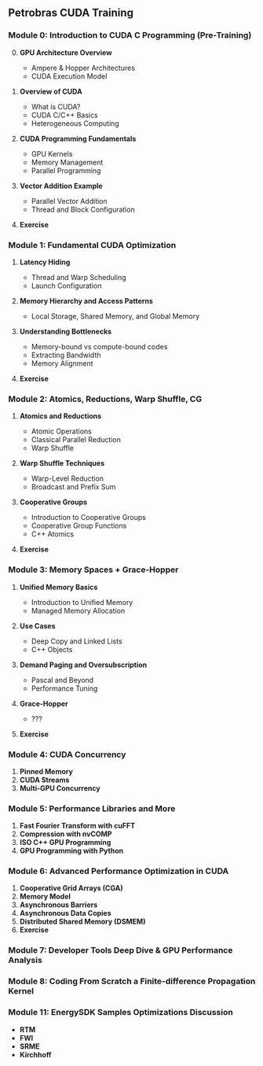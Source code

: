 ## Petrobras CUDA Training
     
### **Module 0: Introduction to CUDA C Programming (Pre-Training)**
0. **GPU Architecture Overview**
   - Ampere & Hopper Architectures
   - CUDA Execution Model
     
1. **Overview of CUDA**
   - What is CUDA?
   - CUDA C/C++ Basics
   - Heterogeneous Computing

2. **CUDA Programming Fundamentals**
   - GPU Kernels
   - Memory Management
   - Parallel Programming

3. **Vector Addition Example**
   - Parallel Vector Addition
   - Thread and Block Configuration

4. **Exercise**

### **Module 1: Fundamental CUDA Optimization**

1. **Latency Hiding**
   - Thread and Warp Scheduling
   - Launch Configuration

2. **Memory Hierarchy and Access Patterns**
   - Local Storage, Shared Memory, and Global Memory
     
3. **Understanding Bottlenecks**
   - Memory-bound vs compute-bound codes
   - Extracting Bandwidth
   -  Memory Alignment

3. **Exercise**
   
### **Module 2: Atomics, Reductions, Warp Shuffle, CG**
1. **Atomics and Reductions**
   - Atomic Operations
   - Classical Parallel Reduction
   - Warp Shuffle

2. **Warp Shuffle Techniques**
   - Warp-Level Reduction
   - Broadcast and Prefix Sum

3. **Cooperative Groups**
   - Introduction to Cooperative Groups
   - Cooperative Group Functions
   - C++ Atomics

4. **Exercise**

### **Module 3: Memory Spaces + Grace-Hopper**
1. **Unified Memory Basics**
   - Introduction to Unified Memory
   - Managed Memory Allocation

2. **Use Cases**
   - Deep Copy and Linked Lists
   - C++ Objects

3. **Demand Paging and Oversubscription**
   - Pascal and Beyond
   - Performance Tuning

4. **Grace-Hopper**
    - ???

5. **Exercise**
   
### **Module 4: CUDA Concurrency**
1. **Pinned Memory**
2. **CUDA Streams**
3. **Multi-GPU Concurrency**

### **Module 5: Performance Libraries and More**
1. **Fast Fourier Transform with cuFFT**
2. **Compression with nvCOMP**
3. **ISO C++ GPU Programming**
4. **GPU Programming with Python**

### **Module 6: Advanced Performance Optimization in CUDA**
1. **Cooperative Grid Arrays (CGA)**   
2. **Memory Model**      
4. **Asynchronous Barriers**     
5. **Asynchronous Data Copies**     
6. **Distributed Shared Memory (DSMEM)**     
7. **Exercise**

### **Module 7: Developer Tools Deep Dive & GPU Performance Analysis**

### **Module 8: Coding From Scratch a Finite-difference Propagation Kernel**

### **Module 11: EnergySDK Samples Optimizations Discussion**
   - **RTM**
   - **FWI**
   - **SRME**
   - **Kirchhoff**
